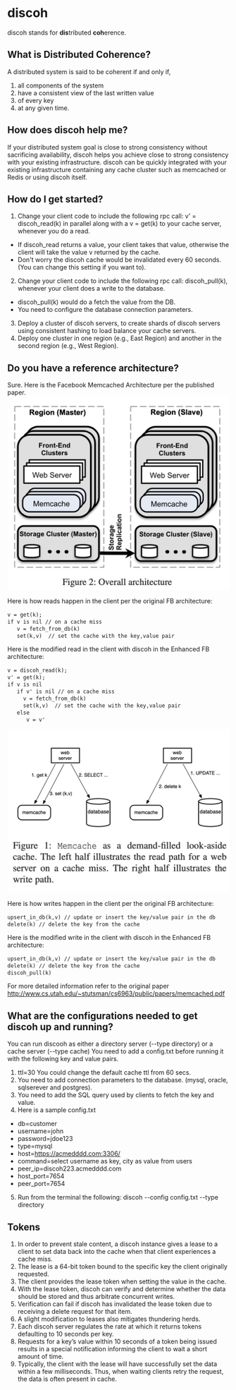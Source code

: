 # discoh
discoh stands for **dis**tributed **coh**erence. 
## What is Distributed Coherence?
A distributed system is said to be coherent if and only if, 
  1. all components of the system
  2. have a consistent view of the last written value 
  3. of every key
  4. at any given time.
## How does discoh help me?
If your distributed system goal is close to strong consistency without sacrificing availability, discoh helps you achieve close to strong consistency with your existing infrastructure. discoh can be quickly integrated with your existing infrastructure containing any cache cluster such as memcached or Redis or using discoh itself.
## How do I get started?
1. Change your client code to include the following rpc call: v' = discoh_read(k) in parallel along with a v = get(k) to your cache server, whenever you do a read. 
- If discoh_read returns a value, your client takes that value, otherwise the client will take the value v returned by the cache. 
- Don't worry the discoh cache would be invalidated every 60 seconds. (You can change this setting if you want to).
2. Change your client code to include the following rpc call: discoh_pull(k), whenever your client does a write to the database.
- discoh_pull(k) would do a fetch the value from the DB.
- You need to configure the database connection parameters.
3. Deploy a cluster of discoh servers, to create shards of discoh servers using consistent hashing to load balance your cache servers.
4. Deploy one cluster in one region (e.g., East Region) and another in the second region (e.g., West Region).
## Do you have a reference architecture?
Sure. Here is the Facebook Memcached Architecture per the published paper.
![facebook memcached architecture](Facebook_Memcached_Architecture.png)

Here is how reads happen in the client per the original FB architecture:

```
v = get(k);
if v is nil // on a cache miss
   v = fetch_from_db(k)
   set(k,v)  // set the cache with the key,value pair
```

Here is the modified read in the client with discoh in the Enhanced FB architecture:

```
v = discoh_read(k);
v' = get(k);
if v is nil 
   if v' is nil // on a cache miss
     v = fetch_from_db(k)
     set(k,v)  // set the cache with the key,value pair
   else
      v = v'
```
![read and write flow](Memcache_read_write.png)

Here is how writes happen in the client per the original FB architecture:
```
upsert_in_db(k,v) // update or insert the key/value pair in the db
delete(k) // delete the key from the cache
```

Here is the modified write in the client with discoh in the Enhanced FB architecture:

```
upsert_in_db(k,v) // update or insert the key/value pair in the db
delete(k) // delete the key from the cache
discoh_pull(k)
```

For more detailed information refer to the original paper <http://www.cs.utah.edu/~stutsman/cs6963/public/papers/memcached.pdf>

## What are the configurations needed to get discoh up and running?
You can run discooh as either a directory server (--type directory) or a cache server (--type cache)
You need to add a config.txt before running it with the following key and value pairs.
1. ttl=30 You could change the default cache ttl from 60 secs.
2. You need to add connection parameters to the database. (mysql, oracle, sqlserever and postgres).
3. You need to add the SQL query used by clients to fetch the key and value. 
4. Here is a sample config.txt
- db=customer
- username=john
- password=jdoe123
- type=mysql
- host=https://acmedddd.com:3306/
- command=select username as key, city as value from users
- peer_ip=discoh223.acmedddd.com
- host_port=7654
- peer_port=7654
5. Run from the terminal the following: discoh --config config.txt --type directory

## Tokens
1. In order to prevent stale content, a discoh instance gives a lease to a client to set data back into the cache when that client experiences a cache miss. 
2. The lease is a 64-bit token bound to the specific key the client originally requested. 
3. The client provides the lease token when setting the value in the cache. 
4. With the lease token, discoh can verify and determine whether the data should be stored and
thus arbitrate concurrent writes. 
5. Verification can fail if discoh has invalidated the lease token due to receiving a delete request for that item. 
6. A slight modification to leases also mitigates thundering herds. 
7. Each discoh server regulates the rate at which it returns tokens defaulting to 10 seconds per key.
8. Requests for a key’s value within 10 seconds of a token being issued results in a special notification informing the client to wait a short amount of time. 
9. Typically, the client with the lease will have successfully set the data within a few milliseconds. Thus, when waiting clients
retry the request, the data is often present in cache.
